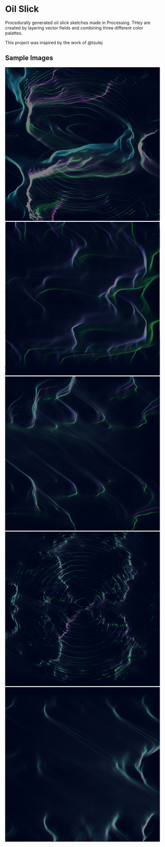 # Oil Slick

Procedurally generated oil slick sketches made in Processing. THey are created by layering vector fields and combining three different color palattes.

This project was inspired by the work of @tsulej

## Sample Images

![Oil Slick 1](https://github.com/emilyboynton/oil_slick/blob/master/images/day_10_oil_slick_01.png "Oil Slick 1")
![Oil Slick 2](https://github.com/emilyboynton/oil_slick/blob/master/images/day_10_oil_slick_02.png "Oil Slick 2")
![Oil Slick 3](https://github.com/emilyboynton/oil_slick/blob/master/images/day_10_oil_slick_03.png "Oil Slick 3")
![Oil Slick 4](https://github.com/emilyboynton/oil_slick/blob/master/images/day_10_oil_slick_04.png "Oil Slick 4")
![Oil Slick 5](https://github.com/emilyboynton/oil_slick/blob/master/images/day_10_oil_slick_05.png "Oil Slick 5")